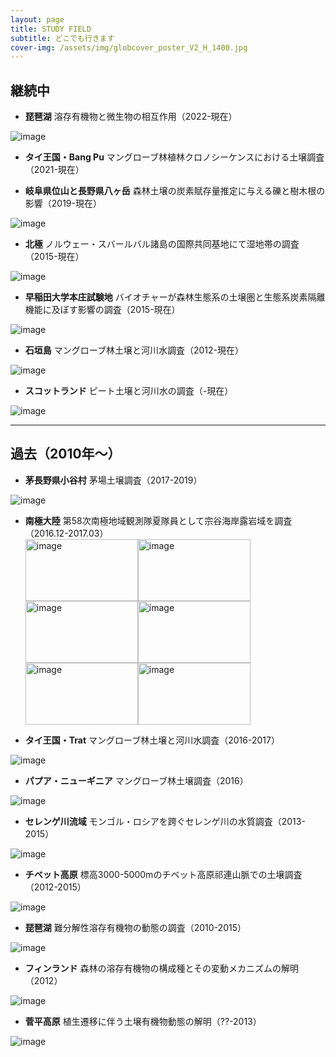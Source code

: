 ```yaml
---
layout: page
title: STUDY FIELD
subtitle: どこでも行きます
cover-img: /assets/img/globcover_poster_V2_H_1400.jpg
---
```

## 継続中
* **琵琶湖** 溶存有機物と微生物の相互作用（2022-現在）  
<img src="/assets/img/IMG_20191212_140645.jpg" alt="image">

* **タイ王国・Bang Pu** マングローブ林植林クロノシーケンスにおける土壌調査（2021-現在）  

* **岐阜県位山と長野県八ヶ岳** 森林土壌の炭素賦存量推定に与える礫と樹木根の影響（2019-現在）  
<img src="/assets/img/190802_八ヶ岳演習林_00024.jpg" alt="image">

* **北極** ノルウェー・スバールバル諸島の国際共同基地にて湿地帯の調査（2015-現在）  
<img src="/assets/img/北極-0936.jpg" alt="image">

* **早稲田大学本庄試験地** バイオチャーが森林生態系の土壌圏と生態系炭素隔離機能に及ぼす影響の調査（2015-現在）  
<img src="/assets/img/L1070015.jpg" alt="image">

* **石垣島** マングローブ林土壌と河川水調査（2012-現在）  
<img src="/assets/img/DJI_0025.jpg" alt="image">

* **スコットランド** ピート土壌と河川水の調査（-現在）  
<img src="/assets/img/IMGP0857.jpg" alt="image">

---
## 過去（2010年～）
* **茅長野県小谷村** 茅場土壌調査（2017-2019）  
<img src="/assets/img/sign039.jpg" alt="image">

* **南極大陸** 第58次南極地域観測隊夏隊員として宗谷海岸露岩域を調査（2016.12-2017.03）  
<img src="/assets/img/pengin.jpg" alt="image" width="180" height="99"><img src="/assets/img/enpera.jpg" alt="image" width="180" height="99"><img src="/assets/img/azarashi.jpg" alt="image" width="180" height="99"><img src="/assets/img/hinoiri.jpg" alt="image" width="180" height="99"><img src="/assets/img/orora.jpg" alt="image" width="180" height="99"><img src="/assets/img/fune.jpg" alt="image" width="180" height="99">

* **タイ王国・Trat** マングローブ林土壌と河川水調査（2016-2017）  
<img src="/assets/img/L1070440.jpg" alt="image">

* **パプア・ニューギニア** マングローブ林土壌調査（2016）  
<img src="/assets/img/L1080535.jpg" alt="image">

* **セレンゲ川流域** モンゴル・ロシアを跨ぐセレンゲ川の水質調査（2013-2015）  
<img src="/assets/img/13-08Mongol1 - 0232.jpg" alt="image">

* **チベット高原** 標高3000-5000mのチベット高原祁連山脈での土壌調査（2012-2015）  
<img src="/assets/img/DSC02774.jpg" alt="image">

* **琵琶湖** 難分解性溶存有機物の動態の調査（2010-2015）  
<img src="/assets/img/DSC04416.jpg" alt="image">

* **フィンランド** 森林の溶存有機物の構成種とその変動メカニズムの解明（2012）  
<img src="/assets/img/08-Finland1-268.jpg" alt="image">

* **菅平高原** 植生遷移に伴う土壌有機物動態の解明（??-2013）  
<img src="/assets/img/imag1797_15144836363_o.jpg" alt="image">
